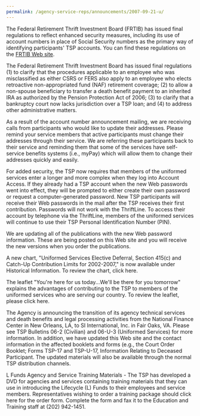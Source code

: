 ```yaml
---
permalink: /agency-service-reps/announcements/2007-09-21-u/
---
```


The Federal Retirement Thrift Investment Board (FRTIB) has issued final regulations to reflect enhanced security measures, including its use of account numbers in place of Social Security numbers as the primary way of identifying participants' TSP accounts. You can find these regulations on the [FRTIB Web site](https://www.frtib.gov/).

The Federal Retirement Thrift Investment Board has issued final regulations (1) to clarify that the procedures applicable to an employee who was misclassified as either CSRS or FERS also apply to an employee who elects retroactive non-appropriated fund (NAF) retirement coverage; (2) to allow a non-spouse beneficiary to transfer a death benefit payment to an inherited IRA as authorized by the Pension Protection Act of 2006; (3) to clarify that a bankruptcy court now lacks jurisdiction over a TSP loan; and (4) to address other administrative matters.

As a result of the account number announcement mailing, we are receiving calls from participants who would like to update their addresses. Please remind your service members that active participants must change their addresses through their service. We are referring these participants back to their service and reminding them that some of the services have self-service benefits systems (i.e., myPay) which will allow them to change their addresses quickly and easily.

For added security, the TSP now requires that members of the uniformed services enter a longer and more complex when they log into Account Access. If they already had a TSP account when the new Web passwords went into effect, they will be prompted to either create their own password or request a computer-generated password. New TSP participants will receive their Web passwords in the mail after the TSP receives their first contribution. Passwords will not work with the ThriftLine. To access their account by telephone via the ThriftLine, members of the uniformed services will continue to use their TSP Personal Identification Number (PIN).

We are updating all of the publications with the new Web password information. These are being posted on this Web site and you will receive the new versions when you order the publications.

A new chart, "Uniformed Services Elective Deferral, Section 415(c) and Catch-Up Contribution Limits for 2002-2007," is now available under Historical Information. To review the chart, click here.

The leaflet "You're here for us today...We'll be there for you tomorrow" explains the advantages of contributing to the TSP to members of the uniformed services who are serving our country. To review the leaflet, please click here.

The Agency is announcing the transition of its agency technical services and death benefits and legal processing activities from the National Finance Center in New Orleans, LA, to SI International, Inc. in Fair Oaks, VA. Please see TSP Bulletins 06-2 (Civilian) and 06-U-3 (Uniformed Services) for more information. In addition, we have updated this Web site and the contact information in the affected booklets and forms (e.g., the Court Order Booklet; Forms TSP-17 and TSP-U-17, Information Relating to Deceased Participant. The updated materials will also be available through the normal TSP distribution channels.

L Funds Agency and Service Training Materials - The TSP has developed a DVD for agencies and services containing training materials that they can use in introducing the Lifecycle (L) Funds to their employees and service members. Representatives wishing to order a training package should click here for the order form. Complete the form and fax it to the Education and Training staff at (202) 942-1451.
